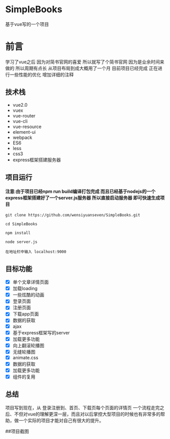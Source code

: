 # SimpleBooks
基于vue写的一个项目
# 前言
学习了vue之后 因为对简书官网的喜爱 所以就写了个简书官网 因为是业余时间来做的 所以周期有点长 从项目布局到成大概用了一个月 目前项目已经完成 正在进行一些性能的优化
增加详细的注释
## 技术栈
<ul >
  <li >vue2.0</li>
  <li>vuex</li>
  <li>vue-router</li>
  <li>vue-cli</li>
  <li>vue-resource</li>
  <li>element-ui</li>
  <li>webpack</li>
  <li>ES6</li>
  <li>less</li>
  <li>css3</li>
  <li>express框架搭建服务器</li>
</ul>

##  项目运行

#### 注意:由于项目已经npm run build编译打包完成 而且已经基于nodejs的一个express框架搭建好了一个server.js服务器 所以直接启动服务器 即可快速生成项目
```
git clone https://github.com/wensiyuanseven/SimpleBooks.git

cd SimpleBooks

npm install

node server.js

在地址栏中输入 localhost:9000
```
## 目标功能
- [x] 单个文章详情页面
- [x] 加载loading
- [x] 一些炫酷的动画
- [x] 登录页面
- [x] 注册页面
- [x] 下载app页面
- [x] 数据的获取
- [x] ajax 
- [x] 基于express框架写的server
- [x] 加载更多功能
- [x] 向上翻滚轮播图
- [x] 无缝轮播图
- [x] animate.css
- [x] 数据的获取
- [x] 加载更多功能
- [x] 组件的复用
##  总结
项目写到现在，从 登录注册到、首页、下载页每个页面的详情页 一个流程走完之后、不但对vue的理解更深一层，而且对以后掌控大型项目的时候也有非常多的帮助，做一个实际的项目才能对自己有很大的提升。

##项目截图
